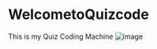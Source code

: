 # WelcometoQuizcode
This is my Quiz Coding Machine
![image](https://github.com/JohnHazukaJr/WelcometoQuizcode/assets/126054523/24711e97-e67e-40d7-a9f4-e143cb7848e7)
